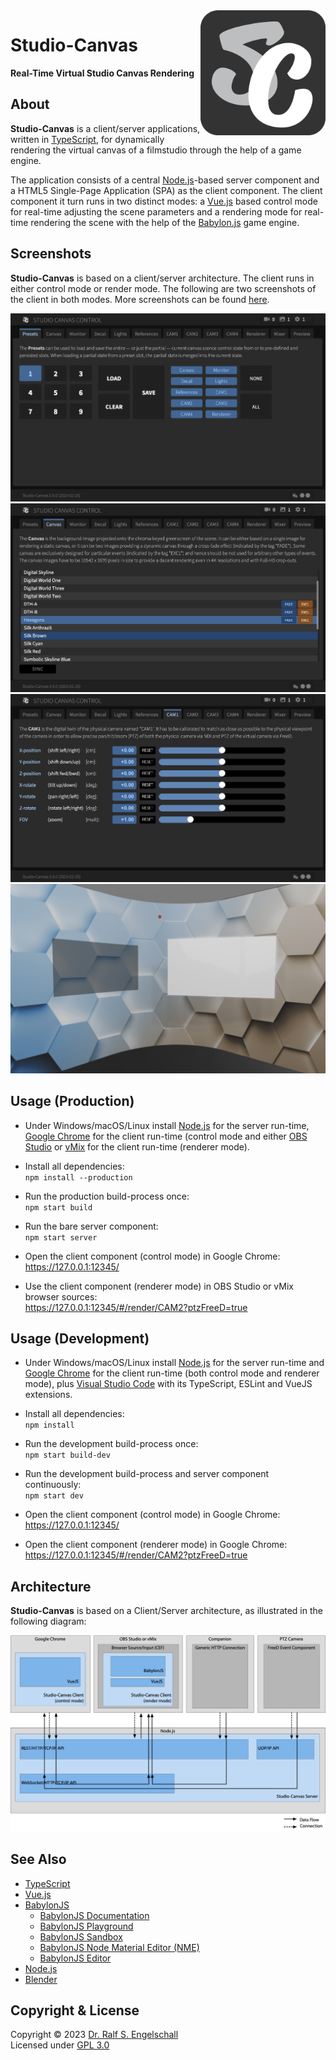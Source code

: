 
<img src="https://raw.githubusercontent.com/rse/studio-canvas/master/res/app-icon.svg" width="200" align="right" alt=""/>

Studio-Canvas
=============

**Real-Time Virtual Studio Canvas Rendering**

About
-----

**Studio-Canvas** is a client/server applications, written in
[TypeScript](https://www.typescriptlang.org/), for dynamically rendering
the virtual canvas of a filmstudio through the help of a game engine.

The application consists of a central [Node.js](https://nodejs.org)-based
server component and a HTML5 Single-Page Application (SPA) as the client component. The
client component it turn runs in two distinct modes: a [Vue.js](https://vuejs.org/)
based control mode for real-time adjusting the scene parameters and a rendering mode
for real-time rendering the scene with the help of the
[Babylon.js](https://www.babylonjs.com/) game engine.

Screenshots
-----------

**Studio-Canvas** is based on a client/server architecture.
The client runs in either control mode or render mode. The
following are two screenshots of the client in both modes.
More screenshots can be found [here](doc/).

![screenshot-01](doc/screenshot-01.png)
![screenshot-02](doc/screenshot-02.png)
![screenshot-07](doc/screenshot-07.png)
![screenshot-11](doc/screenshot-11.png)

Usage (Production)
------------------

- Under Windows/macOS/Linux install [Node.js](https://nodejs.org)
  for the server run-time, [Google Chrome](https://www.google.com/chrome)
  for the client run-time (control mode and either [OBS Studio](https://obsproject.com)
  or [vMix](https://www.vmix.com) for the client run-time (renderer mode).

- Install all dependencies:<br/>
  `npm install --production`

- Run the production build-process once:<br/>
  `npm start build`

- Run the bare server component:<br/>
  `npm start server`

- Open the client component (control mode) in Google Chrome:<br/>
  https://127.0.0.1:12345/

- Use the client component (renderer mode) in OBS Studio or vMix browser sources:<br/>
  https://127.0.0.1:12345/#/render/CAM2?ptzFreeD=true

Usage (Development)
-------------------

- Under Windows/macOS/Linux install [Node.js](https://nodejs.org)
  for the server run-time and [Google Chrome](https://www.google.com/chrome)
  for the client run-time (both control mode and renderer mode),
  plus [Visual Studio Code](https://code.visualstudio.com/) with its
  TypeScript, ESLint and VueJS extensions.

- Install all dependencies:<br/>
  `npm install`

- Run the development build-process once:<br/>
  `npm start build-dev`

- Run the development build-process and server component continuously:<br/>
  `npm start dev`

- Open the client component (control mode) in Google Chrome:<br/>
  https://127.0.0.1:12345/

- Open the client component (renderer mode) in Google Chrome:<br/>
  https://127.0.0.1:12345/#/render/CAM2?ptzFreeD=true

Architecture
------------

**Studio-Canvas** is based on a Client/Server architecture,
as illustrated in the following diagram:

![architecture](doc/architecture.png)

See Also
--------

- [TypeScript](https://www.typescriptlang.org/)
- [Vue.js](https://vuejs.org/)
- [BabylonJS](https://babylonjs.com)
    - [BabylonJS Documentation](https://doc.babylonjs.com/)
    - [BabylonJS Playground](https://playground.babylonjs.com/)
    - [BabylonJS Sandbox](https://sandbox.babylonjs.com/)
    - [BabylonJS Node Material Editor (NME)](https://nme.babylonjs.com/)
    - [BabylonJS Editor](https://editor.babylonjs.com/)
- [Node.js](https://nodejs.org)
- [Blender](https://blender.org)

Copyright & License
-------------------

Copyright &copy; 2023 [Dr. Ralf S. Engelschall](mailto:rse@engelschall.com)<br/>
Licensed under [GPL 3.0](https://spdx.org/licenses/GPL-3.0-only)

